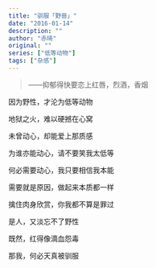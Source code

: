 ```yaml
---
title: "驯服「野兽」"
date: "2016-01-14"
description: ""
author: "赤琦"
original: ""
series: ["低等动物"]
tags: ["杂感"]
---
```

> ——抑郁得快要恋上红唇，烈酒，香烟

因为野性，才沦为低等动物

地狱之火，难以硬撼在心窝

未曾动心，却能爱上那质感


为谁亦能动心，请不要笑我太低等

何必需要动心，我只要相信我本能

需要就是原因，做起来本质都一样

擒住肉身欣赏，你我都不算是罪过


是人，又淡忘不了野性

既然，红得像滴血怨毒

那我，何必天真被驯服
